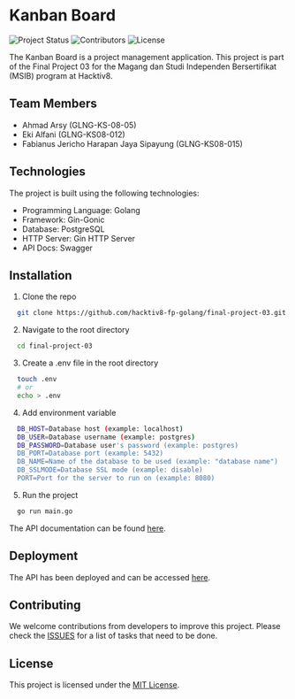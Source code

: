 # Kanban Board
![Project Status](https://img.shields.io/badge/status-in%20progress-yellow)
![Contributors](https://img.shields.io/badge/contributors-3-blue)
![License](https://img.shields.io/badge/license-MIT-green)

The Kanban Board is a project management application. This project is part of the Final Project 03 for the Magang dan Studi Independen Bersertifikat (MSIB) program at Hacktiv8.

## Team Members

- Ahmad Arsy (GLNG-KS-08-05)
- Eki Alfani (GLNG-KS08-012)
- Fabianus Jericho Harapan Jaya Sipayung (GLNG-KS08-015)

## Technologies

The project is built using the following technologies:

- Programming Language: Golang
- Framework: Gin-Gonic
- Database: PostgreSQL
- HTTP Server: Gin HTTP Server
- API Docs: Swagger

## Installation
1. Clone the repo
```sh
  git clone https://github.com/hacktiv8-fp-golang/final-project-03.git
```
2. Navigate to the root directory
```sh
  cd final-project-03
```
3. Create a .env file in the root directory
```sh
  touch .env
  # or
  echo > .env
```
4. Add environment variable
```sh
  DB_HOST=Database host (example: localhost)
  DB_USER=Database username (example: postgres)
  DB_PASSWORD=Database user's password (example: postgres)
  DB_PORT=Database port (example: 5432)
  DB_NAME=Name of the database to be used (example: "database name")
  DB_SSLMODE=Database SSL mode (example: disable)
  PORT=Port for the server to run on (example: 8080)
```
5. Run the project
```sh
  go run main.go
```

The API documentation can be found [here](https://final-project-03-production.up.railway.app/swagger/index.html).

## Deployment
The API has been deployed and can be accessed [here](https://final-project-03-production.up.railway.app/).

## Contributing

We welcome contributions from developers to improve this project. Please check the [ISSUES](https://github.com/hacktiv8-fp-golang/final-project-03/issues) for a list of tasks that need to be done.

## License

This project is licensed under the [MIT License](LICENSE).
